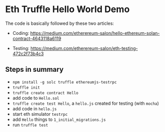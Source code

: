 Eth Truffle Hello World Demo
===========================

The code is basically followed by these two articles:

- Coding: <https://medium.com/etherereum-salon/hello-ethereum-solan-contract-4643118a6119>

- Testing: <https://medium.com/etherereum-salon/eth-testing-472c2f73b4c3>

Steps in summary
----------------

- `npm install -g solc truffle ethereumjs-testrpc`
- `truffle init`
- `truffle create contract Hello`
- add code to `Hello.sol`
- `truffle create test Hello`, a `hello.js` created for testing (with `mocha`)
- add code in `hello.js`
- start eth simulator `testrpc`
- add `Hello` things to `1_initial_migrations.js`
- run `truffle test`
